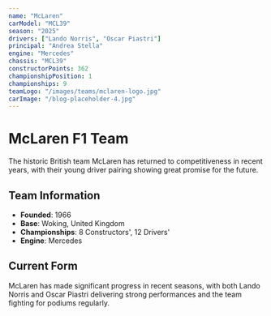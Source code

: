 ```yaml
---
name: "McLaren"
carModel: "MCL39"
season: "2025"
drivers: ["Lando Norris", "Oscar Piastri"]
principal: "Andrea Stella"
engine: "Mercedes"
chassis: "MCL39"
constructorPoints: 362
championshipPosition: 1
championships: 9
teamLogo: "/images/teams/mclaren-logo.jpg"
carImage: "/blog-placeholder-4.jpg"
---
```


# McLaren F1 Team

The historic British team McLaren has returned to competitiveness in recent years, with their young driver pairing showing great promise for the future.

## Team Information

- **Founded**: 1966
- **Base**: Woking, United Kingdom
- **Championships**: 8 Constructors', 12 Drivers'
- **Engine**: Mercedes

## Current Form

McLaren has made significant progress in recent seasons, with both Lando Norris and Oscar Piastri delivering strong performances and the team fighting for podiums regularly.
